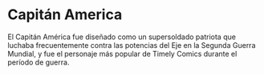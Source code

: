 # Capitán America

El Capitán América fue diseñado como un supersoldado patriota que luchaba frecuentemente contra las potencias del Eje en la Segunda Guerra Mundial, y fue el personaje más popular de Timely Comics durante el período de guerra.